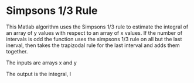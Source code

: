 # Simpsons 1/3 Rule

This Matlab algorithm uses the Simpsons 1/3 rule to estimate the integral of an
array of y values with respect to an array of x values. If the number of
intervals is odd the function uses the simpsons 1/3 rule on all but the
last inerval, then takes the trapizodal rule for the last interval and
adds them together.

The inputs are arrays x and y

The output is the integral, I
